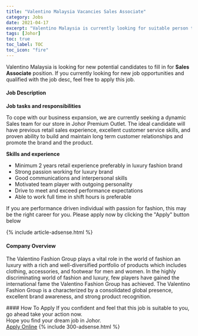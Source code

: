 ```yaml
---
title: "Valentino Malaysia Vacancies Sales Associate" 
category: Jobs 
date: 2021-04-17 
excerpt: "Valentino Malaysia is currently looking for suitable person to fill in the Sales Associate which based in Johor" 
tags: [Johor] 
toc: true 
toc_label: TOC 
toc_icon: "fire" 
--- 
```


<p>Valentino Malaysia is looking for new potential candidates to fill in for <b>Sales Associate</b> position. If you currently looking for new job opportunities and qualified with the job desc, feel free to apply this job.
</p><div><div><h4>Job Description</h4></div><div><div><span><div><p><strong>Job tasks and responsibilities</strong></p><p>To cope with our business expansion, we are currently seeking a dynamic Sales team&#160;for our store in Johor Premium Outlet. The ideal candidate will have previous retail sales experience, excellent customer service skills, and proven&#160;ability to build and maintain long term customer relationships&#160;and promote the brand and the product.</p><p><strong>Skills and experience</strong></p><ul><li>Minimum 2 years retail&#160;experience preferably in luxury fashion brand</li><li>Strong passion working for luxury brand</li><li>Good communications and interpersonal skills</li><li>Motivated team player with outgoing personality</li><li>Drive to meet and exceed performance expectations</li><li>Able to work full time in shift hours is preferable</li></ul><p>If you are performance driven individual with passion for fashion, this may be the right career for you.&#160;Please apply now by clicking the&#160;"Apply" button below</p></div></span></div></div></div> 
{% include article-adsense.html %} 
<div><div><h4>Company Overview</h4></div><div><div><span><div><p>The Valentino Fashion Group plays a vital role in the world of fashion an luxury with a rich and well-diversified portfolio of products which includes clothing, accessories, and footwear for men and women. In the highly discriminating world of fashion and luxury, few players have gained the international fame the Valentino Fashion Group has achieved. The Valentino Fashion Group is a characterized by a consolidated global presence, excellent brand awareness, and strong product recognition.</p></div></span></div></div></div> 
#### How To Apply 
If you confident and feel that this job is suitable to you, go ahead take your action now. <br/> 
Hope you find your dream job in Johor. <br/> 
<a href="https://www.jobstreet.com.my/en/job/sales-associate-4539965?jobId=jobstreet-my-job-4539965&" class="btn btn--info" target="_blank" rel="nofollow noopenner">Apply Online</a> 
{% include 300-adsense.html %} 